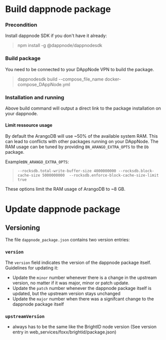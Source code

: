 # Build dappnode package
### Precondition
Install dappnode SDK if you don't have it already:
> npm install -g @dappnode/dappnodesdk

### Build package
You need to be connected to your DAppNode VPN to build the package.
> dappnodesdk build --compose_file_name docker-compose_DAppNode.yml

### Installation and running
Above build command will output a direct link to the package installation on your dappnode.
#### Limit ressource usage
By default the ArangoDB will use ~50% of the available system RAM. This can lead to conflicts with other packages
running on your DAppNode. The RAM usage can be tuned by providing `BN_ARANGO_EXTRA_OPTS` to the `Db` package. 

Example`BN_ARANGO_EXTRA_OPTS`:
>`--rocksdb.total-write-buffer-size 4000000000 --rocksdb.block-cache-size 5000000000  --rocksdb.enforce-block-cache-size-limit true`

These options limit the RAM usage of ArangoDB to ~8 GB. 

# Update dappnode package
## Versioning
The file `dappnode_package.json` contains two version entries:
### `version`
The `version` field indicates the version of the dappnode package itself. Guidelines for updating it:
- Update the `minor` number whenever there is a change in the upstream version, no matter if it was major, minor or patch update.
- Update the `patch` number whenever the dappnode package itself is updated, but the upstream version stays unchanged
- Update the `major` number when there was a signifcant change to the dappnode package itself
### `upstreamVersion`
- always has to be the same like the BrightID node version (See version entry in
web_services/foxx/brightid/package.json)
